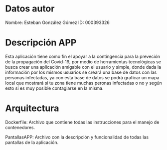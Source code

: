 # Datos autor
Nombre: Esteban González Gómez
ID: 000393326
# Descripción APP
Esta aplicación tiene como fin el apoyar a la contingencia para la preveción de la propagación del Covid-19, por medio de herramientas tecnológicas se busca crear una aplicación amigable con el usuario y simple, donde dada la información por los mismos usuarios se creará una base de datos con las personas infectadas, ya con esta base de datos se podrá graficar un mapa local que mostrará si tu zona tiene muchas peronas infectadas o no y según esto si es muy posible contagiarse en la misma.
# Arquitectura
Dockerfile: Archivo que contiene todas las instrucciones para el manejo de contenedores.

PantallasAPP: Archivo con la descripción y funcionalidad de todas las pantallas de la aplicación.
